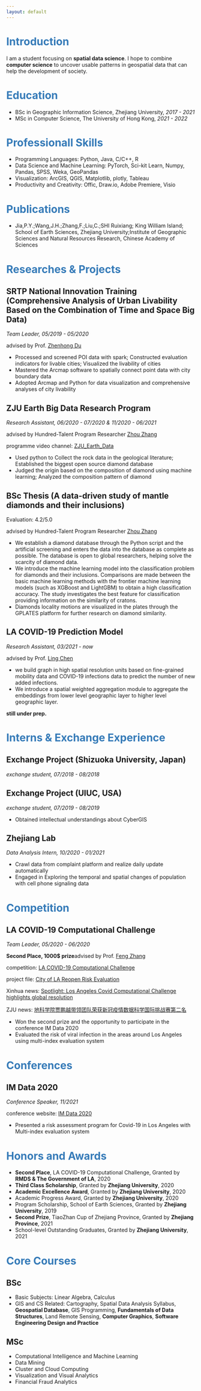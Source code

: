 ```yaml
---
layout: default
---
```

<!-- [Link to another page](./another-page.html). -->

# <font color="#367bb8">Introduction</font>

I am a student focusing on **spatial data science**. I hope to combine **computer science** to uncover usable patterns in geospatial data that can help the development of society.

# <font color="#367bb8">Education</font>

* BSc in Geographic Information Science, Zhejiang University, _2017 - 2021_
* MSc in Computer Science, The University of Hong Kong, _2021 - 2022_

# <font color="#367bb8">Professionall Skills</font>

* Programming Languages: Python, Java, C/C++, R
* Data Science and Machine Learning: PyTorch, Sci-kit Learn, Numpy, Pandas, SPSS, Weka, GeoPandas
* Visualization: ArcGIS, QGIS, Matplotlib, plotly, Tableau
* Productivity and Creativity: Offic, Draw.io, Adobe Premiere, Visio

# <font color="#367bb8">Publications</font>

* Jia,P.Y.;Wang,J.H.;Zhang,F.;Liu,C.;SHI Ruixiang; King William Island; School of Earth Sciences, Zhejiang University;Institute of Geographic Sciences and Natural Resources Research, Chinese Academy of Sciences

# <font color="#367bb8">Researches & Projects</font>

## SRTP National Innovation Training (Comprehensive Analysis of Urban Livability Based on the Combination of Time and Space Big Data)

_Team Leader, 05/2019 - 05/2020_

advised by Prof. [Zhenhong Du](https://person.zju.edu.cn/en/zhenhongzju)

* Processed and screened POI data with spark; Constructed evaluation indicators for livable cities; Visualized the livability of cities
* Mastered the Arcmap software to spatially connect point data with city boundary data
* Adopted Arcmap and Python for data visualization and comprehensive analyses of city livability

## ZJU Earth Big Data Research Program

_Research Assistant, 06/2020 - 07/2020 & 11/2020 - 06/2021_

advised by Hundred-Talent Program Researcher [Zhou Zhang](https://person.zju.edu.cn/en/zhangzhou)

programme video channel: [ZJU_Earth_Data](https://space.bilibili.com/616904352?from=search&seid=626336702640278886&spm_id_from=333.337.0.0)

* Used python to Collect the rock data in the geological literature; Established the biggest open source diamond database
* Judged the origin based on the composition of diamond using machine learning; Analyzed the composition pattern of diamond

## BSc Thesis (A data-driven study of mantle diamonds and their inclusions)

Evaluation: 4.2/5.0

advised by Hundred-Talent Program Researcher [Zhou Zhang](https://person.zju.edu.cn/en/zhangzhou)

* We establish a diamond database through the Python script and the artificial screening and enters the data into the database as complete as possible. The database is open to global researchers, helping solve the scarcity of diamond data.
* We introduce the machine learning model into the classification problem for diamonds and their inclusions. Comparisons are made between the basic machine learning methods with the frontier machine learning models (such as XGBoost and LightGBM) to obtain a high classification accuracy. The study investigates the best feature for classification providing information on the similarity of cratons.
* Diamonds locality motions are visualized in the plates through the GPLATES platform for further research on diamond similarity.

## LA COVID-19 Prediction Model

_Research Assistant, 03/2021 - now_

advised by Prof. [Ling Chen](https://person.zju.edu.cn/en/lc)

* we build graph in high spatial resolution units based on fine-grained mobility data and COVID-19 infections data to predict the number of new added infections.
* We introduce a spatial weighted aggregation module to aggregate the embeddings from lower level geographic layer to higher level geographic layer.

**still under prep.**

# <font color="#367bb8">Interns & Exchange Experience</font>

## Exchange Project (Shizuoka University, Japan)

_exchange student, 07/2018 - 08/2018_

## Exchange Project (UIUC, USA)

_exchange student, 07/2019 - 08/2019_

* Obtained intellectual understandings about CyberGIS

## Zhejiang Lab

_Data Analysis Intern, 10/2020 - 01/2021_

* Crawl data from complaint platform and realize daily update automatically
* Engaged in Exploring the temporal and spatial changes of population with cell phone signaling data

# <font color="#367bb8">Competition</font>

## LA COVID-19 Computational Challenge

_Team Leader, 05/2020 - 06/2020_

**Second Place, 1000$ prize**advised by Prof. [Feng Zhang](https://person.zju.edu.cn/en/fengzhang)

competition: [LA COVID-19 Computational Challenge](https://grmds.org/2020challenge)

project file: [City of LA Reopen Risk Evaluation](https://grmds.org/node/729)

Xinhua news: [Spotlight: Los Angeles Covid Computational Challenge highlights global resolution](http://www.xinhuanet.com/english/2020-06/18/c_139147313.htm)

ZJU news: [地科学院贾鹏越带领团队荣获新冠疫情数据科学国际挑战赛第二名](https://www.zju.edu.cn/2020/0624/c32861a2157945/page.htm)

* Won the second prize and the opportunity to participate in the conference IM Data 2020
* Evaluated the risk of viral infection in the areas around Los Angeles using multi-index evaluation system

# <font color="#367bb8">Conferences</font>

## IM Data 2020

_Conference Speaker, 11/2021_

conference website: [IM Data 2020](https://www.rmdslab.com/im-data-2020-schedule/)

* Presented a risk assessment program for Covid-19 in Los Angeles with Multi-index evaluation system

# <font color="#367bb8">Honors and Awards</font>

* **Second Place**, LA COVID-19 Computational Challenge, Granted by **RMDS & The Government of LA**, 2020
* **Third Class Scholarship**, Granted by **Zhejiang University**, 2020
* **Academic Excellence Award**, Granted by **Zhejiang University**, 2020
* Academic Progress Award, Granted by **Zhejiang University**, 2020
* Program Scholarship, School of Earth Sciences, Granted by **Zhejiang University**, 2019
* **Second Prize**, TiaoZhan Cup of Zhejiang Province, Granted by **Zhejiang Province**, 2021
* School-level Outstanding Graduates, Granted by **Zhejiang University**, 2021

# <font color="#367bb8">Core Courses</font>

## BSc

* Basic Subjects: Linear Algebra, Calculus
* GIS and CS Related: Cartography, Spatial Data Analysis Syllabus, **Geospatial Database**, GIS Programming, **Fundamentals of Data Structures**, Land Remote Sensing, **Computer Graphics**, **Software Engineering Design and Practice**

## MSc

* Computational Intelligence and Machine Learning
* Data Mining
* Cluster and Cloud Computing
* Visualization and Visual Analytics
* Financial Fraud Analytics
